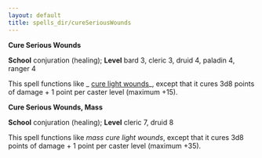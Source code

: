 ```yaml
---
layout: default
title: spells_dir/cureSeriousWounds
---
```

 **Cure Serious Wounds**

**School** conjuration (healing); **Level** bard 3, cleric 3, druid 4, paladin 4, ranger 4

This spell functions like _ [cure light wounds](../cureLightWounds#_cure-light-wounds)_, except that it cures 3d8 points of damage + 1 point per caster level (maximum +15).

**Cure Serious Wounds, Mass**

**School** conjuration (healing); **Level** cleric 7, druid 8

This spell functions like _mass cure light wounds_, except that it cures 3d8 points of damage + 1 point per caster level (maximum +35).


